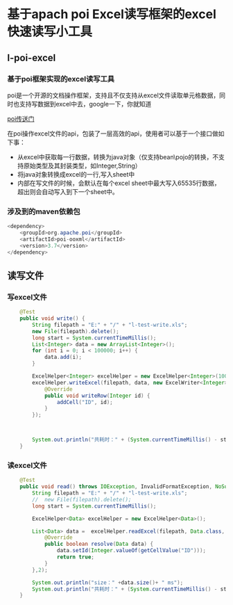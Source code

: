 基于apach poi Excel读写框架的excel快速读写小工具
===
## l-poi-excel
### 基于poi框架实现的excel读写工具
poi是一个开源的文档操作框架，支持且不仅支持从excel文件读取单元格数据，同时也支持写数据到excel中去，google一下，你就知道

[poi传送门](https://github.com/apache/poi)

在poi操作excel文件的api，包装了一层高效的api，使用者可以基于一个接口做如下事：
* 从excel中获取每一行数据，转换为java对象（仅支持bean\pojo的转换，不支持原始类型及其封装类型，如Integer,String）
* 将java对象转换成excel的一行,写入sheet中
* 内部在写文件的时候，会默认在每个excel sheet中最大写入65535行数据，超出则会自动写入到下一个sheet中。


### 涉及到的maven依赖包
```java
<dependency>
    <groupId>org.apache.poi</groupId>
    <artifactId>poi-ooxml</artifactId>
    <version>3.7</version>
</dependency>
```
## 读写文件
### 写excel文件
```java
    @Test
    public void write() {
        String filepath = "E:" + "/" + "l-test-write.xls";
        new File(filepath).delete();
        long start = System.currentTimeMillis();
        List<Integer> data = new ArrayList<Integer>();
        for (int i = 0; i < 100000; i++) {
            data.add(i);
        }

        ExcelHelper<Integer> excelHelper = new ExcelHelper<Integer>(10000, true);
        excelHelper.writeExcel(filepath, data, new ExcelWriter<Integer>() {
            @Override
            public void writeRow(Integer id) {
                addCell("ID", id);
            }
        });



        System.out.println("共耗时：" + (System.currentTimeMillis() - start) + " ms");
    }
```

### 读excel文件
```java
    @Test
    public void read() throws IOException, InvalidFormatException, NoSuchFieldException, IllegalAccessException {
        String filepath = "E:" + "/" + "l-test-write.xls";
        //  new File(filepath).delete();
        long start = System.currentTimeMillis();

        ExcelHelper<Data> excelHelper = new ExcelHelper<Data>();

        List<Data> data =  excelHelper.readExcel(filepath, Data.class, new ExcelResolver<Data>() {
            @Override
            public boolean resolve(Data data) {
                data.setId(Integer.valueOf(getCellValue("ID")));
                return true;
            }
        },2);

        System.out.println("size：" +data.size()+ " ms");
        System.out.println("共耗时：" + (System.currentTimeMillis() - start) + " ms");
    }

```

